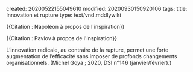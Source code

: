 created: 20200522155049610
modified: 20200930150920106
tags: 
title: Innovation et rupture
type: text/vnd.mddlywiki

{{Citation : Napoléon à propos de l'inspiration}}

{{Citation : Pavlov à propos de l'inspiration}}

L’innovation radicale, au contraire de la rupture, permet une forte augmentation de l’efficacité sans imposer de profonds changements organisationnels. (Michel Goya ; 2020, DSI n°146 (janvier/février).)